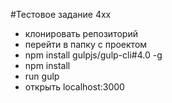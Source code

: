 #Тестовое задание 4xx

* клонировать репозиторий
* перейти в папку с проектом
* npm install gulpjs/gulp-cli#4.0 -g
* npm install 
* run gulp 
* открыть localhost:3000


